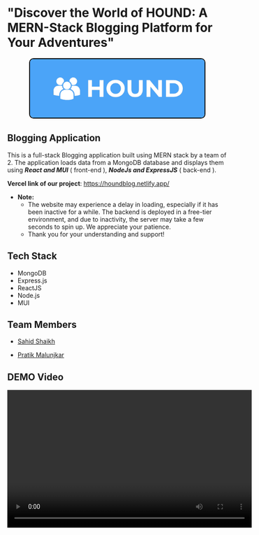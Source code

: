 # "Discover the World of HOUND: A MERN-Stack Blogging Platform for Your Adventures"


<p align="center">
  <img src="Assets/LOGO-1.png" width="400px" style="border: 2px solid black; border-radius: 10px;" />
</p>


## Blogging Application
This is a full-stack Blogging application built using MERN stack by a team of 2. The application loads data from a MongoDB database and displays them using **_React and MUI_** ( front-end ), **_NodeJs and ExpressJS_** ( back-end ).

**Vercel link of our project**:  https://houndblog.netlify.app/
- **Note:**
  - The website may experience a delay in loading, especially if it has been inactive for a while. The backend is deployed in a free-tier environment, and due to inactivity, the server may take a few seconds to spin up. We appreciate your patience.
  - Thank you for your understanding and support!


## Tech Stack

- MongoDB
- Express.js
- ReactJS
- Node.js
- MUI

## Team Members
- [Sahid Shaikh](https://github.com/sahidshaikh23)

- [Pratik Malunjkar](https://github.com/pratikmalunkar)


## DEMO Video

<video width="560" height="315" controls>
  <source src="Assets/BLOG.mp4" type="video/mp4">
  Your browser does not support the video tag.
</video>

